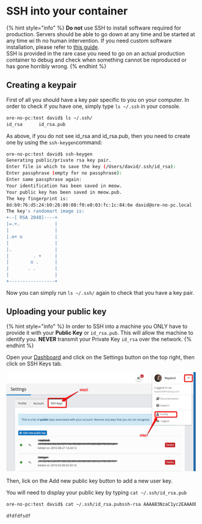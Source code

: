 # SSH into your container

{% hint style="info" %}
**Do not** use SSH to install software required for production. Servers should be able to go down at any time and be started at any time wi th no human intervention. If you need custom software installation, please refer to [this guide](https://docs2.mobingi.com/v/v2/guides-and-tutorials/others/ssh-into-your-container).  
SSH is provided in the rare case you need to go on an actual production container to debug and check when something cannot be reproduced or has gone horribly wrong.
{% endhint %}

## Creating a keypair

First of all you should have a key pair specific to you on your computer. In order to check if you have one, simply type `ls ~/.ssh` in your console.

```bash
ore-no-pc:test david$ ls ~/.ssh/
id_rsa		id_rsa.pub
```

As above, if you do not see id\_rsa and id\_rsa.pub, then you need to create one by using the `ssh-keygen`command:

```bash
ore-no-pc:test david$ ssh-keygen
Generating public/private rsa key pair.
Enter file in which to save the key (/Users/david/.ssh/id_rsa):
Enter passphrase (empty for no passphrase):
Enter same passphrase again:
Your identification has been saved in meow.
Your public key has been saved in meow.pub.
The key fingerprint is:
8d:b9:76:d5:24:b9:26:80:08:f0:e0:03:fc:1c:84:6e david@ore-no-pc.local
The key's randomart image is:
+--[ RSA 2048]----+
|=.+.             |
|                 |
|.o+ o            |
|                 |
|.                |
|         . +     |
|        o .      |
|       . .       |
|                 |
+-----------------+
```

Now you can simply run `ls ~/.ssh/` again to check that you have a key pair.

## Uploading your public key

{% hint style="info" %}
In order to SSH into a machine you ONLY have to provide it with your **Public Key** or `id_rsa.pub`. This will allow the machine to identify you. **NEVER** transmit your Private Key `id_rsa` over the network.
{% endhint %}

Open your [Dashboard](https://console.mobingi.com/) and click on the Settings button on the top right, then click on SSH Keys tab.

![](../../.gitbook/assets/ssh_into1.png)

Then, lick on the Add new public key button to add a new user key.

You will need to display your public key by typing `cat ~/.ssh/id_rsa.pub`

```bash
ore-no-pc:test david$ cat ~/.ssh/id_rsa.pubssh-rsa AAAAB3NzaC1yc2EAAAODAQABAAABAQDKfe6MTHhHY0OSjI31Yw5e7Kjd1gYPOTs1KU3dLnZrFfPvljYW3hCWMmpROqHYmwV/E4K+Tj+8ladawdawdadawdadawQBQGtQevrS+mCqoC9oPXFt/HEXQAgKfiYP4X73We9t/y0b+6ndgW1Prfl5kKycmN6eqT+MawdadwawdawdawdpJzawdawdFZuve85z+vQTa8HrHh6jTu7tilyH1zWAFkw2u8FenRof8C4akPj0GWRtfnQPjRMzx4wgr3CpTqdCxlCSzez/6cvEG4MQMXY7Xr/OrYki9caYTFPFVv2goFEqpPCnsowof2e0P david@ore-no-pc.local
```

```bash
dfdfdfsdf
```

